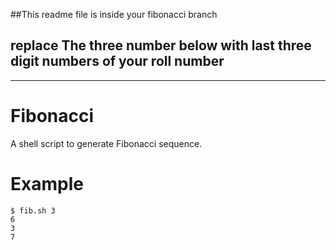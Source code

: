 ##This readme file is inside your fibonacci branch
## replace The three number below with last three digit numbers of your roll number
---------------
# Fibonacci
A shell script to generate Fibonacci sequence.
# Example
```
$ fib.sh 3
6
3
7
